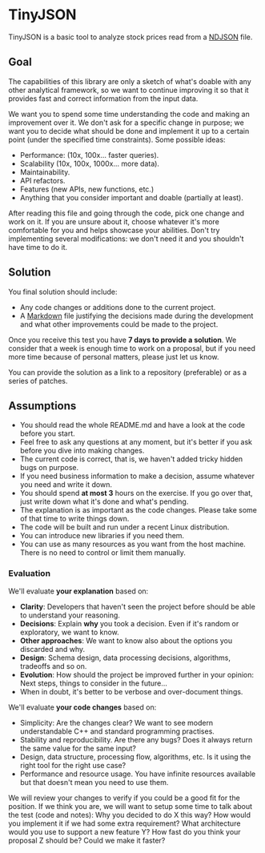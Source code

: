 # TinyJSON

TinyJSON is a basic tool to analyze stock prices read from a [NDJSON](http://ndjson.org/) file.

## Goal

The capabilities of this library are only a sketch of what's doable with any other analytical framework, so we want to
continue improving it so that it provides fast and correct information from the input data.

We want you to spend some time understanding the code and making an improvement over it. We don't ask for a specific
change in purpose; we want you to decide what should be done and implement it up to a certain point (under the
specified time constraints). Some possible ideas:
  - Performance: (10x, 100x... faster queries).
  - Scalability (10x, 100x, 1000x... more data).
  - Maintainability.
  - API refactors.
  - Features (new APIs, new functions, etc.)
  - Anything that you consider important and doable (partially at least).

After reading this file and going through the code, pick one change and work on it. If you are unsure about it, choose
whatever it's more comfortable for you and helps showcase your abilities. Don't try implementing several modifications:
we don't need it and you shouldn't have time to do it.

## Solution

You final solution should include:
  - Any code changes or additions done to the current project.
  - A [Markdown](https://en.wikipedia.org/wiki/Markdown) file justifying the decisions made during the development and
  what other improvements could be made to the project.

Once you receive this test you have **7 days to provide a solution**. We consider that a week is enough time to work on
a proposal, but if you need more time because of personal matters, please just let us know.

You can provide the solution as a link to a repository (preferable) or as a series of patches.

## Assumptions

  - You should read the whole README.md and have a look at the code before you start.
  - Feel free to ask any questions at any moment, but it's better if you ask before you dive into making changes.
  - The current code is correct, that is, we haven't added tricky hidden bugs on purpose.
  - If you need business information to make a decision, assume whatever you need and write it down.
  - You should spend **at most 3** hours on the exercise. If you go over that, just write down what it's done and
    what's pending.
  - The explanation is as important as the code changes. Please take some of that time to write things down.
  - The code will be built and run under a recent Linux distribution.
  - You can introduce new libraries if you need them.
  - You can use as many resources as you want from the host machine. There is no need to control or limit them manually.

### Evaluation

We'll evaluate **your explanation** based on:
  - **Clarity**: Developers that haven't seen the project before should be able to understand your reasoning.
  - **Decisions**: Explain **why** you took a decision. Even if it's random or exploratory, we want to know.
  - **Other approaches**: We want to know also about the options you discarded and why.
  - **Design**: Schema design, data processing decisions, algorithms, tradeoffs and so on.
  - **Evolution**: How should the project be improved further in your opinion: Next steps, things to consider in the
  future...
  - When in doubt, it's better to be verbose and over-document things.

We'll evaluate **your code changes** based on:
  - Simplicity: Are the changes clear? We want to see modern understandable C++ and standard programming practises.
  - Stability and reproducibility. Are there any bugs? Does it always return the same value for the same input?
  - Design, data structure, processing flow, algorithms, etc. Is it using the right tool for the right use case?
  - Performance and resource usage. You have infinite resources available but that doesn't mean you need to use them.

We will review your changes to verify if you could be a good fit for the position. If we think you are, we will want to
setup some time to talk about the test (code and notes): Why you decided to do X this way? How would you implement it if
we had some extra requirement? What architecture would you use to support a new feature Y? How fast do you think your
proposal Z should be? Could we make it faster?
